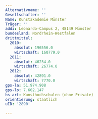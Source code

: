 ```yaml
---
Alternativname: ''
Gesellschafter: ''
Name: Kunstakademie Münster
Träger: ''
addi: Leonardo-Campus 2, 48149 Münster
bundesland: Nordrhein-Westfalen
drittmittel:
  2010:
    absolut: 196556.0
    wirtschaft: 160779.0
  2011:
    absolut: 46234.0
    wirtschaft: 26774.0
  2012:
    absolut: 42891.0
    wirtschaft: 7770.0
gps-la: 51.974.908
gps-lo: 7.602.147
hs-art: Kunsthochschulen (ohne Private)
orientierung: staatlich
uID: '2890'

---
```


